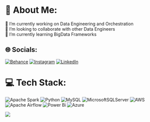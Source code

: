 # 💫 About Me:
🔭 I’m currently working on Data Engineering and Orchestration<br>👯 I’m looking to collaborate with other Data Engineers<br>🌱 I’m currently learning BigData Frameworks


## 🌐 Socials:
[![Behance](https://img.shields.io/badge/Behance-1769ff?logo=behance&logoColor=white)](https://behance.net/Rishabh) [![Instagram](https://img.shields.io/badge/Instagram-%23E4405F.svg?logo=Instagram&logoColor=white)](https://instagram.com/rishabhh_h) [![LinkedIn](https://img.shields.io/badge/LinkedIn-%230077B5.svg?logo=linkedin&logoColor=white)](https://linkedin.com/in/Rishabh) 

# 💻 Tech Stack:
![Apache Spark](https://img.shields.io/badge/Apache%20Spark-FDEE21?style=for-the-badge&logo=apachespark&logoColor=black) ![Python](https://img.shields.io/badge/python-3670A0?style=for-the-badge&logo=python&logoColor=ffdd54) ![MySQL](https://img.shields.io/badge/mysql-4479A1.svg?style=for-the-badge&logo=mysql&logoColor=white) ![MicrosoftSQLServer](https://img.shields.io/badge/Microsoft%20SQL%20Server-CC2927?style=for-the-badge&logo=microsoft%20sql%20server&logoColor=white) ![AWS](https://img.shields.io/badge/AWS-%23FF9900.svg?style=for-the-badge&logo=amazon-aws&logoColor=white) ![Apache Airflow](https://img.shields.io/badge/Apache%20Airflow-017CEE?style=for-the-badge&logo=Apache%20Airflow&logoColor=white) ![Power Bi](https://img.shields.io/badge/power_bi-F2C811?style=for-the-badge&logo=powerbi&logoColor=black) ![Azure](https://img.shields.io/badge/azure-%230072C6.svg?style=for-the-badge&logo=microsoftazure&logoColor=white)


[![](https://visitcount.itsvg.in/api?id=Mockbee&icon=0&color=0)](https://visitcount.itsvg.in)

<!-- Proudly created with GPRM ( https://gprm.itsvg.in ) -->
